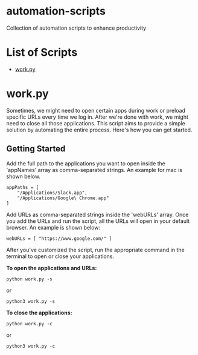 # automation-scripts
Collection of automation scripts to enhance productivity

# List of Scripts
* [work.py](#workpy)

# work.py
Sometimes, we might need to open certain apps during work or preload specific URLs every time we log in. After we're done with work, we might need to close all those applications. This script aims to provide a simple solution by automating the entire process. Here's how you can get started.

## Getting Started 
Add the full path to the applications you want to open inside the 'appNames' array as comma-separated strings. An example for mac is shown below. 

```
appPaths = [ 
    "/Applications/Slack.app", 
    "/Applications/Google\ Chrome.app" 
]
```

Add URLs as comma-separated strings inside the 'webURLs' array. Once you add the URLs and run the script, all the URLs will open in your default browser. An example is shown below:

```
webURLs = [ "https://www.google.com/" ]
```

After you've customized the script, run the appropriate command in the terminal to open or close your applications.

**To open the applications and URLs:**

```
python work.py -s 
```

or

```
python3 work.py -s
```

**To close the applications:**

```
python work.py -c 
```
or 

```
python3 work.py -c
```
